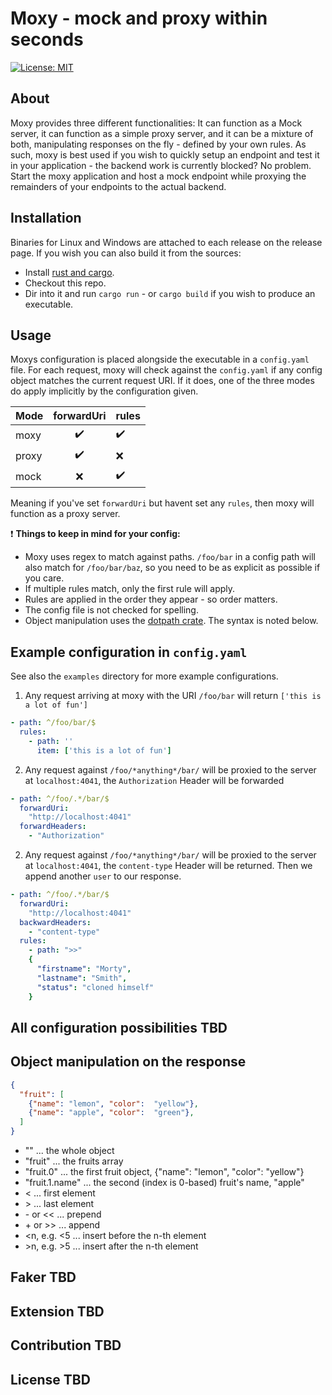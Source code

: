 # Moxy - mock and proxy within seconds

[![License: MIT](https://img.shields.io/badge/License-MIT-yellow.svg)](https://opensource.org/licenses/MIT)

## About

Moxy provides three different functionalities: It can function as a Mock server, it can function as a simple proxy server, and it can be a mixture of both, manipulating responses on the fly - defined by your own rules. As such, moxy is best used if you wish to quickly setup an endpoint and test it in your application - the backend work is currently blocked? No problem. Start the moxy application and host a mock endpoint while proxying the remainders of your endpoints to the actual backend.

## Installation

Binaries for Linux and Windows are attached to each release on the release page. If you wish you can also build it from the sources:
- Install [rust and cargo](cargo). 
- Checkout this repo. 
- Dir into it and run `cargo run` - or `cargo build` if you wish to produce an executable.

## Usage

Moxys configuration is placed alongside the executable in a `config.yaml` file. 
For each request, moxy will check against the `config.yaml` if any config object matches the current request URI.
If it does, one of the three modes do apply implicitly by the configuration given.

| Mode         | forwardUri    |  rules |
| -------------|:-------------:|--------|
| moxy         | ✔️             | ✔️      |
| proxy        | ✔️             | ❌     |
| mock         | ❌            | ✔️      |

Meaning if you've set `forwardUri` but havent set any `rules`, then moxy will function as a proxy server.

❗ **Things to keep in mind for your config:**

- Moxy uses regex to match against paths. `/foo/bar` in a config path will also match for `/foo/bar/baz`, so you need to be as explicit as possible if you care.
- If multiple rules match, only the first rule will apply.
- Rules are applied in the order they appear - so order matters.
- The config file is not checked for spelling.
- Object manipulation uses the [dotpath crate](dotpath). The syntax is noted below.

## Example configuration in `config.yaml`

See also the `examples` directory for more example configurations.

1. Any request arriving at moxy with the URI `/foo/bar` will return `['this is a lot of fun']`
```yaml
- path: ^/foo/bar/$
  rules:
    - path: ''
      item: ['this is a lot of fun']
```

2. Any request against `/foo/*anything*/bar/` will be proxied to the server at `localhost:4041`, the `Authorization` Header will be forwarded
```yaml
- path: ^/foo/.*/bar/$
  forwardUri:
    "http://localhost:4041"
  forwardHeaders:
    - "Authorization"
```

2. Any request against `/foo/*anything*/bar/` will be proxied to the server at `localhost:4041`, the `content-type` Header will be returned. Then we append another `user` to our response.
```yaml
- path: ^/foo/.*/bar/$
  forwardUri:
    "http://localhost:4041"
  backwardHeaders:
    - "content-type"
  rules:
    - path: ">>"
    {
      "firstname": "Morty",
      "lastname": "Smith",
      "status": "cloned himself"
    } 
```

## All configuration possibilities TBD

## Object manipulation on the response

```json
{
  "fruit": [
    {"name": "lemon", "color":  "yellow"},
    {"name": "apple", "color":  "green"},
  ]
}
```
- "" ... the whole object
- "fruit" ... the fruits array
- "fruit.0" ... the first fruit object, {"name": "lemon", "color": "yellow"}
- "fruit.1.name" ... the second (index is 0-based) fruit's name, "apple"
- < ... first element
- \> ... last element
- \- or << ... prepend
- \+ or >> ... append
- <n, e.g. <5 ... insert before the n-th element
- \>n, e.g. >5 ... insert after the n-th element

## Faker TBD

## Extension TBD

## Contribution TBD

## License TBD


[cargo]: https://doc.rust-lang.org/cargo/getting-started/installation.html
[dotpath]: https://crates.io/crates/json_dotpath
